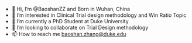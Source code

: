 - 👋 Hi, I’m @BaoshanZZ and Born in Wuhan, China
- 👀 I’m interested in Clinical Trial design methodology and Win Ratio Topic
- 🌱 I’m currently a PhD Student at Duke University 
- 💞️ I’m looking to collaborate on Trial Design methodology
- 📫 How to reach me baoshan.zhang@duke.edu


<!---
BaoshanZZ/BaoshanZZ is a ✨ special ✨ repository because its `README.md` (this file) appears on your GitHub profile.
You can click the Preview link to take a look at your changes.
--->
